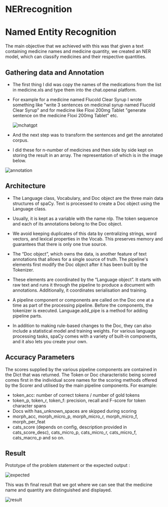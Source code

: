 # NERrecognition

# Named Entity Recognition
The main objective that we achieved with this was that given a text containing medicine names and medicine quantity, we created an
NER model, which can classify medicines and their respective quantities.




## Gathering data and Annotation

- The first thing I did was copy the names of the medications from the list in medicine.xls and type
  them into the chat.openai platform.
- For example for a medicine named Flucold Clear Syrup I wrote something like "write 3
  sentences on medicinal syrup named Flucold Clear Syrup"
  and for medicine like Floxi 200mg Tablet "generate sentence on the medicine Floxi 200mg
  Tablet" etc.


  ![mchatgpt](https://user-images.githubusercontent.com/65205930/210134518-5b92aafe-8582-46fd-88e4-e7e9f563fbf5.png)
- And the next step was to transform the sentences and get the annotated corpus.
- I did these for n-number of medicines and then side by side kept on storing the result in an
  array. The representation of which is in the image below.


![annotation](https://user-images.githubusercontent.com/65205930/210134578-44fbbb2b-8207-4328-8981-906b865bf760.png)
 
## Architecture

- The Language class, Vocabulary, and Doc object are the three main data structures of
  spaCy. Text is processed to create a Doc object using the Language class.

- Usually, it is kept as a variable with the name nlp. The token sequence and each of its
  annotations belong to the Doc object.

- We avoid keeping duplicates of this data by centralizing strings, word vectors, and lexical
  properties in the Vocab. This preserves memory and guarantees that there is only one
  true source.

- The “Doc object”, which owns the data, is another feature of text annotations that allows
  for a single source of truth. The pipeline's elements first modify the Doc object after it
  has been built by the Tokenizer.

- These elements are coordinated by the “Language object”. It starts with raw text and
  runs it through the pipeline to produce a document with annotations. Additionally, it
  coordinates serialisation and training.

- A pipeline component or components are called on the Doc one at a time as part of the
  processing pipeline. Before the components, the tokenizer is executed. Language.add_pipe is a
  method for adding pipeline parts. 

- In addition to making rule-based changes to the Doc, they can
  also include a statistical model and training weights. For various language processing tasks,
  spaCy comes with a variety of built-in components, and it also lets you create your own.
## Accuracy Parameters
The scores supplied by the various pipeline components are contained in the Dict that was returned. The
Token or Doc characteristic being scored comes first in the individual score names for the scoring
methods offered by the Scorer and utilised by the main pipeline components.
For example:
- token_acc: number of correct tokens / number of gold tokens
- token_p, token_r, token_f: precision, recall and F-score for token character spans
- Docs with has_unknown_spaces are skipped during scoring
- morph_acc, morph_micro_p, morph_micro_r, morph_micro_f, morph_per_feat
- cats_score (depends on config, description provided in cats_score_desc), cats_micro_p,
  cats_micro_r, cats_micro_f, cats_macro_p and so on.


## Result
Prototype of the problem statement or the expected output :

![expected](https://user-images.githubusercontent.com/65205930/210134706-13135ac7-e18d-4ca8-b0b5-22685a41608e.png)


This was th final result that we got where we can see that the medicine name and quantity are distinguished and displayed.

![result](https://user-images.githubusercontent.com/65205930/210134654-9f5cfd70-d24c-4673-9c64-5405d5443593.jpeg)

